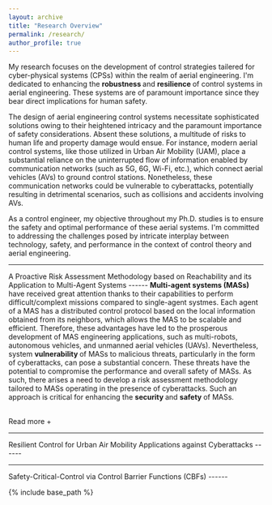 ```yaml
---
layout: archive
title: "Research Overview"
permalink: /research/
author_profile: true
---
```


My research focuses on the development of control strategies tailered for cyber-physical systems (CPSs) within the realm of aerial engineering. I'm dedicated to enhancing the <strong> robustness </strong> and <strong> resilience </strong> of control systems in aerial engineering. These systems are of paramount importance since they bear direct implications for human safety. 

The design of aerial engineering control systems necessitate sophisticated solutions owing to their heightened intricacy and the paramount importance of safety considerations. Absent these solutions, a multitude of risks to human life and property damage would ensue. For instance, modern aerial control systems, like those utilized in Urban Air Mobility (UAM), place a substantial reliance on the uninterrupted flow of information enabled by communication networks (such as 5G, 6G, Wi-Fi, etc.), which connect aerial vehicles (AVs) to ground control stations. Nonetheless, these communication networks could be vulnerable to cyberattacks, potentially resulting in detrimental scenarios, such as collisions and accidents involving AVs.

As a control engineer, my objective throughout my Ph.D. studies is to ensure the safety and optimal performance of these aerial systems. I'm committed to addressing the challenges posed by intricate interplay between technology, safety, and performance in the context of control theory and aerial engineering. 

<hr>
A Proactive Risk Assessment Methodology based on Reachability and its Application to Multi-Agent Systems
------
<div id="dots" style="display:inline"> <strong> Multi-agent systems (MASs) </strong> have received great attention thanks to their capabilities to perform difficult/complext missions compared to single-agent systmes. Each agent of a MAS has a distributed control protocol based on the local information obtained from its neighbors, which allows the MAS to be scalable and efficient. Therefore, these advantages have led to the prosperous development of MAS engineering applications, such as multi-robots, autonomous vehicles, and unmanned aerial vehicles (UAVs). Nevertheless, system <strong> vulnerability </strong> of MASs to malicious threats, particularly in the form of cyberattacks, can pose a substantial concern. These threats have the potential to compromise the performance and overall safety of MASs. As such, there arises a need to develop a risk assessment methodology tailored to MASs operating in the presence of cyberattacks. Such an approach is critical for enhancing the <strong> security </strong> and <strong> safety </strong> of MASs. </div>

<div id="more" style="display:none">
In contrast to single-agent systems, MASs exhibit a distinctive feature wherein the functionality and mission execution of MASs are profoundly reliant on inter-agent communication. For instance, in the context of UAM, the major tasks of aerial vehicles (AVs) in an urbain environment would be cargo delivery, passenger transporation, and medical service. To increase the operational efficiency, AVs will maintain formation control by sharing their vehicle's information (e.g., position and velocity) to achieve it.

<hr>  
<div style="text-align:center;">
  <img src="/images/Multi-Agent-System.png" alt="MAS" style="width:60%">
  <figcaption> Figure 1: An illustration of the operation of MAS in an urban environment. </figcaption>
</div>
<hr>  

Nevertheless, strong reliance of communication between AVs could give rise to the system vulnerabilities toward cyberattacks (e.g., denial-of-sertive (DoS), false-data-injection (FDI), stealthy attacks, etcs.). These malicious incursions may disrupt the integrity of information exchange among AVs, potentially jeopardizing their abilities to achieve their designed tasks. Consequently, in the MAS, computer science, and control communities, numerous research have been studied to reactively mitigate/reduce the detrimental effects of cyber threats. 

<hr>  
<div style="text-align:center;">
  <img src="/images/Attack.png" alt="MAS" style="width:60%">
  <figcaption> Figure 2: An impact of cyberattacks during the operation of MAS. </figcaption>
</div>
<hr>  

One of the drawback of the previous studies, from a defender's perspective, lies in the fact that mitigation strategies are triggered after the detection of an attack occurence. However, these reactive strategies may not fully guarantee the system's safety in the presence of attacks. Since the safety of aerial systems, like UAM, is critically related to human's lives and properties, focusing on mitigation/defense strategies that operate 
preemtively, before the identification of attack occurrence, is necessary.  

<hr>  
Building upon the above discussion,

</div>

<hr style="height:2pt; visibility:hidden;" />
<btn onclick="myFunction1()" id="myBtn">Read more +</btn> 

<hr>
Resilient Control for Urban Air Mobility Applications against Cyberattacks
------

<hr>
Safety-Critical-Control via Control Barrier Functions (CBFs)
------


<script>
function myFunction1() {
  var dots = document.getElementById("dots");
  var moreText = document.getElementById("more");
  var btnText = document.getElementById("myBtn");

  if (dots.style.display === "none") {
    dots.style.display = "inline";
    btnText.innerHTML = "Read more +"; 
    moreText.style.display = "none";
  } else {
    dots.style.display = "none";
    btnText.innerHTML = "Read less -"; 
    moreText.style.display = "inline";
  }
}
</script>

{% include base_path %}



